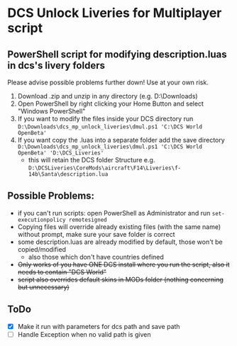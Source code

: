 # DCS Unlock Liveries for Multiplayer script
## PowerShell script for modifying description.luas in dcs's livery folders

Please advise possible problems further down! 
Use at your own risk. 

1. Download .zip and unzip in any directory (e.g. D:\Downloads)
2. Open PowerShell by right clicking your Home Button and select "Windows PowerShell" 
3. If you want to modify the files inside your DCS directory run `D:\Downloads\dcs_mp_unlock_liveries\dmul.ps1 'C:\DCS World OpenBeta'`
4. If you want copy the .luas into a separate folder add the save directory `D:\Downloads\dcs_mp_unlock_liveries\dmul.ps1 'C:\DCS World OpenBeta' 'D:\DCS_Liveries'`
    * this will retain the DCS folder Structure e.g. `D:\DCSLiveries\CoreMods\aircraft\F14\Liveries\f-14b\Santa\description.lua`

  
## Possible Problems: 

- if you can't run scripts: open PowerShell as Administrator and run `set-executionpolicy remotesigned` 
- Copying files will override already existing files (with the same name) without prompt, make sure your save folder is correct
- some description.luas are already modified by default, those won't be copied/modified
    * also those which don't have countries defined
- ~~Only works of you have ONE DCS install where you run the script, also it needs to contain "DCS World"~~
- ~~script also overrides default skins in MODs folder (nothing concerning but unnecessary)~~

## ToDo 

- [x] Make it run with parameters for dcs path and save path 
- [ ] Handle Exception when no valid path is given
